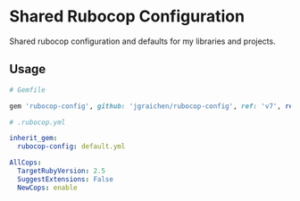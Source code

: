# Shared Rubocop Configuration

Shared rubocop configuration and defaults for my libraries and projects.

## Usage

```ruby
# Gemfile

gem 'rubocop-config', github: 'jgraichen/rubocop-config', ref: 'v7', require: false
```

```yaml
# .rubocop.yml

inherit_gem:
  rubocop-config: default.yml

AllCops:
  TargetRubyVersion: 2.5
  SuggestExtensions: False
  NewCops: enable
```
